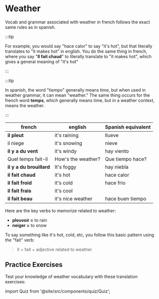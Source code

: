 # Weather

Vocab and grammar associated with weather in french follows the exact same rules as in spanish.

:::tip

For example, you would say "hace calor" to say "it's hot", but that literally translates to "it makes hot" in english. You do the same thing in french, where you say "**Il fait chaud**" to literally translate to "it makes hot", which gives a general meaning of "it's hot"

:::

:::tip

In spanish, the word "tiempo" generally means time, but when used in weather grammar, it can mean "weather." The same thing occurs for the french word **temps**, which generally means time, but in a weather context, means the weather.

:::

| french                   | english            | Spanish equivalent |
| ------------------------ | ------------------ | ------------------ |
| **il pleut**             | it's raining       | llueve             |
| il niege                 | it's snowing       | nieve              |
| **il y a du vent**       | it's windy         | hay viento         |
| Quel temps fait-il       | How's the weather? | Que tiempo hace?   |
| **il y a du brouillard** | It's foggy         | hay niebla         |
| **il fait chaud**        | it's hot           | hace calor         |
| **il fait froid**        | it's cold          | hace frio          |
| **il fait frais**        | it's cool          |                    |
| **il fait beau**         | it's nice weather  | hace buen tiempo   |

Here are the key verbs to memorize related to weather:

- **pleuvoir =** to rain
- **neiger =** to snow

To say something like it's hot, cold, etc, you follow this basic pattern using the "fait" verb:

> Il + fait + adjective related to weather

## Practice Exercises

Test your knowledge of weather vocabulary with these translation exercises:

import Quiz from '@site/src/components/quiz/Quiz';

<Quiz exerciseName="weather" />
